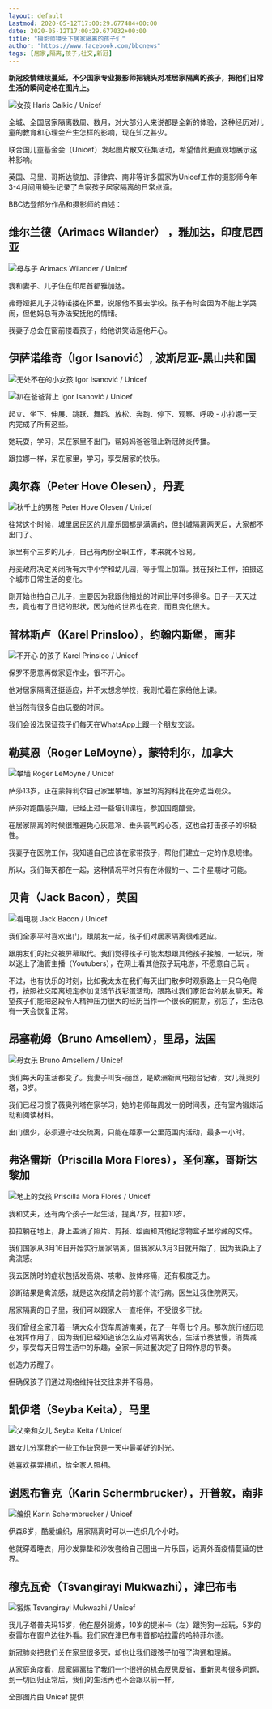 ```yaml
---
layout: default
Lastmod: 2020-05-12T17:00:29.677484+00:00
date: 2020-05-12T17:00:29.677032+00:00
title: "摄影师镜头下居家隔离的孩子们"
author: "https://www.facebook.com/bbcnews"
tags: [居家,隔离,孩子,社交,新冠]
---
```


**新冠疫情继续蔓延，不少国家专业摄影师把镜头对准居家隔离的孩子，把他们日常生活的瞬间定格在图片上。**

 ![女孩](https://images.weserv.nl/?url=https%3A//ichef.bbci.co.uk/news/320/cpsprodpb/14875/production/_112158048_1_uni320512.jpg) Haris Calkic / Unicef 

全城、全国居家隔离数周、数月，对大部分人来说都是全新的体验，这种经历对儿童的教育和心理会产生怎样的影响，现在知之甚少。

联合国儿童基金会（Unicef）发起图片散文征集活动，希望借此更直观地展示这种影响。

英国、马里、哥斯达黎加、菲律宾、南非等许多国家为Unicef工作的摄影师今年3-4月间用镜头记录了自家孩子居家隔离的日常点滴。

BBC选登部分作品和摄影师的自述：

维尔兰德（Arimacs Wilander） ，雅加达，印度尼西亚
---------------------------------

 ![母与子](https://images.weserv.nl/?url=https%3A//ichef.bbci.co.uk/news/320/cpsprodpb/A52D/production/_112158224_00bf6693-30da-4e5c-81b5-cd71a8c3ec28.jpg) Arimacs Wilander / Unicef 

我和妻子、儿子住在印尼首都雅加达。

弗奇娅把儿子艾特诺搂在怀里，说服他不要去学校。孩子有时会因为不能上学哭闹，但他妈总有办法安抚他的情绪。

我妻子总会在窗前搂着孩子，给他讲笑话逗他开心。

伊萨诺维奇（Igor Isanović）, 波斯尼亚-黑山共和国
--------------------------------

 ![无处不在的小女孩](https://images.weserv.nl/?url=https%3A//ichef.bbci.co.uk/news/320/cpsprodpb/13DD/production/_112158050_3_1_uni320510.jpg) Igor Isanović / Unicef 

 ![趴在爸爸背上](https://images.weserv.nl/?url=https%3A//ichef.bbci.co.uk/news/320/cpsprodpb/3AED/production/_112158051_3_2_uni320511.jpg) Igor Isanović / Unicef 

起立、坐下、伸展、跳跃、舞蹈、放松、奔跑、停下、观察、呼吸 - 小拉娜一天内完成了所有这些。

她玩耍，学习，呆在家里不出门，帮妈妈爸爸阻止新冠肺炎传播。

跟拉娜一样，呆在家里，学习，享受居家的快乐。

奥尔森（Peter Hove Olesen），丹麦
-------------------------

 ![秋千上的男孩](https://images.weserv.nl/?url=https%3A//ichef.bbci.co.uk/news/320/cpsprodpb/61FD/production/_112158052_4_uni322076.jpg) Peter Hove Olesen / Unicef 

往常这个时候，城里居民区的儿童乐园都是满满的，但封城隔离两天后，大家都不出门了。

家里有个三岁的儿子，自己有两份全职工作，本来就不容易。

丹麦政府决定关闭所有大中小学和幼儿园，等于雪上加霜。我在报社工作，拍摄这个城市日常生活的变化。

刚开始也拍自己儿子，主要因为我跟他相处的时间比平时多得多。日子一天天过去，竟也有了日记的形状，因为他的世界也在变，而且变化很大。

普林斯卢（Karel Prinsloo），约翰内斯堡，南非
-----------------------------

 ![不开心 的孩子](https://images.weserv.nl/?url=https%3A//ichef.bbci.co.uk/news/320/cpsprodpb/890D/production/_112158053_5_uni320564.jpg) Karel Prinsloo / Unicef 

保罗不愿意再做家庭作业，很不开心。

他对居家隔离还挺适应，并不太想念学校，我则忙着在家给他上课。

他当然有很多自由玩耍的时间。

我们会设法保证孩子们每天在WhatsApp上跟一个朋友交谈。

勒莫恩（Roger LeMoyne），蒙特利尔，加拿大
---------------------------

 ![攀墙](https://images.weserv.nl/?url=https%3A//ichef.bbci.co.uk/news/320/cpsprodpb/B01D/production/_112158054_6_uni321220.jpg) Roger LeMoyne / Unicef 

萨莎13岁，正在蒙特利尔自己家里攀墙。家里的狗狗科比在旁边当观众。

萨莎对跑酷感兴趣，已经上过一些培训课程，参加国跑酷营。

在居家隔离的时候很难避免心灰意冷、垂头丧气的心态，这也会打击孩子的积极性。

我妻子在医院工作，我知道自己应该在家带孩子，帮他们建立一定的作息规律。

所以，我们每天都在一起，这种情况平时只有在休假的一、二个星期i才可能。

贝肯（Jack Bacon），英国
-----------------

 ![看电视](https://images.weserv.nl/?url=https%3A//ichef.bbci.co.uk/news/320/cpsprodpb/15988/production/_112165488_uni324308.jpg) Jack Bacon / Unicef 

我们全家平时喜欢出门，跟朋友一起，孩子们对居家隔离很难适应。

跟朋友们的社交被屏幕取代。我们觉得孩子可能太想跟其他孩子接触，一起玩，所以迷上了油管主播（Youtubers），在网上看其他孩子玩电游，不愿意自己玩 。

不过，也有快乐的时刻，比如我太太在我们每天出门散步时观察路上一只乌龟爬行，按照社交距离规定参加复活节找彩蛋活动，跟路过我们家阳台的朋友聊天。希望孩子们能把这段令人精神压力很大的经历当作一个很长的假期，别忘了，生活总有一天会恢复正常。

昂塞勒姆（Bruno Amsellem），里昂，法国
--------------------------

 ![母女乐](https://images.weserv.nl/?url=https%3A//ichef.bbci.co.uk/news/320/cpsprodpb/D72D/production/_112158055_7_uni323485.jpg) Bruno Amsellem / Unicef 

我们每天的生活都变了。我妻子叫安-丽丝，是欧洲新闻电视台记者，女儿薇奥列塔，3岁。

我们已经习惯了薇奥列塔在家学习，她的老师每周发一份时间表，还有室内锻炼活动和阅读材料。

出门很少，必须遵守社交疏离，只能在距家一公里范围内活动，最多一小时。

弗洛雷斯（Priscilla Mora Flores），圣何塞，哥斯达黎加
-------------------------------------

 ![地上的女孩](https://images.weserv.nl/?url=https%3A//ichef.bbci.co.uk/news/320/cpsprodpb/FE3D/production/_112158056_8_uni322652.jpg) Priscilla Mora Flores / Unicef 

我和丈夫，还有两个孩子一起生活，提奥7岁，拉拉10岁。

拉拉躺在地上，身上盖满了照片、剪报、绘画和其他纪念物盒子里珍藏的文件。

我们国家从3月16日开始实行居家隔离，但我家从3月3日就开始了，因为我染上了禽流感。

我去医院时的症状包括发高烧、咳嗽、肢体疼痛，还有极度乏力。

诊断结果是禽流感，就是这次疫情之前的那个流行病。医生让我住院两天。

居家隔离的日子里，我们可以跟家人一直相伴，不受很多干扰。

我们曾经全家开着一辆大众小货车周游南美，花了一年零七个月。那次旅行经历现在发挥作用了，因为我们已经知道该怎么应对隔离状态，生活节奏放慢，消费减少，享受每天日常生活中的乐趣，全家一同进餐决定了日常作息的节奏。

创造力苏醒了。

但确保孩子们通过网络维持社交往来并不容易。

凯伊塔（Seyba Keita），马里
-------------------

 ![父亲和女儿](https://images.weserv.nl/?url=https%3A//ichef.bbci.co.uk/news/320/cpsprodpb/1254D/production/_112158057_9_uni323346.jpg) Seyba Keita / Unicef 

跟女儿分享我的一些工作诀窍是一天中最美好的时光。

她喜欢摆弄相机，给全家人照相。

谢恩布鲁克（Karin Schermbrucker），开普敦，南非
---------------------------------

 ![编织](https://images.weserv.nl/?url=https%3A//ichef.bbci.co.uk/news/320/cpsprodpb/08ED/production/_112158220_10_uni321248.jpg) Karin Schermbrucker / Unicef 

伊森6岁，酷爱编织，居家隔离时可以一连织几个小时。

他就穿着睡衣，用沙发靠垫和沙发套给自己圈出一片乐园，远离外面疫情蔓延的世界。

穆克瓦奇（Tsvangirayi Mukwazhi），津巴布韦
-------------------------------

 ![锻炼](https://images.weserv.nl/?url=https%3A//ichef.bbci.co.uk/news/320/cpsprodpb/2FFD/production/_112158221_11_uni322330.jpg) Tsvangirayi Mukwazhi / Unicef 

我儿子塔普夫玛15岁，他在屋外锻炼，10岁的提米卡（左）跟狗狗一起玩，5岁的泰雷尔在窗户边往外看。我们家在津巴布韦首都哈拉雷的哈特菲尔德。

新冠肺炎把我们关在家里很多天，却也让我们跟孩子加强了沟通和理解。

从家庭角度看，居家隔离给了我们一个很好的机会反思反省，重新思考很多问题，到一切回归正常后，我们的生活再也不会跟以前一样。

全部图片由 Unicef 提供

